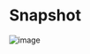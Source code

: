 # Snapshot
![image](https://github.com/user-attachments/assets/62361c26-3fbd-48f2-bbef-785849d0083f)
